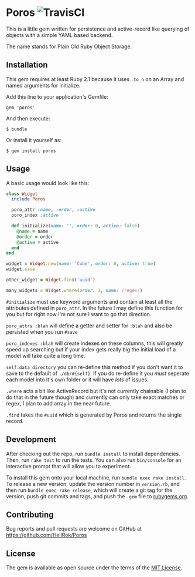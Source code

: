 # Poros ![TravisCI](https://travis-ci.org/HellRok/Poros.svg?branch=master)

This is a little gem written for persistence and active-record like querying of
objects with a simple YAML based backend.

The name stands for Plain Old Ruby Object Storage.

## Installation

This gem requires at least Ruby 2.1 because it uses `.to_h` on an Array and
named arguments for initialize.

Add this line to your application's Gemfile:

```gem 'poros' ```

And then execute:

    $ bundle

Or install it yourself as:

    $ gem install poros

## Usage

A basic usage would look like this:

```ruby
class Widget
  include Poros

  poro_attr :name, :order, :active
  poro_index :active

  def initialize(name: '', order: 0, active: false)
    @name = name
    @order = order
    @active = active
  end
end

widget = Widget.new(name: 'Cube', order: 0, active: true)
widget.save

other_widget = Widget.find('uuid')

many_widgets = Widget.where(order: 1, name: /regex/)
```

`#initialize` must use keyword arguments and contain at least all the
attributes defined in `poro_attr`. In the future I may define this function for
you but for right now I'm not sure I want to go that direction.

`poro_attrs :blah` will define a getter and setter for `:blah` and also be persisted when you run `#save`

`poro_indexes :blah` will create indexes on these columns, this will greatly
speed up searching but if your index gets really big the initial load of a
model will take quite a long time.

`self.data_directory` you can re-define this method if you don't want it to
save to the default of `./db/#{self}`. If you do re-define it you _must_
seperate each model into it's own folder or it will have _lots_ of issues.

`.where` acts a bit like ActiveRecord but it's not currently chainable (I plan
to do that in the future though) and currently can only take exact matches or
regex, I plan to add array in the near future.

`.find` takes the `#uuid` which is generated by Poros and returns the single record.

## Development

After checking out the repo, run `bundle install` to install dependencies. Then, run
`rake test` to run the tests. You can also run `bin/console` for an interactive
prompt that will allow you to experiment.

To install this gem onto your local machine, run `bundle exec rake install`. To
release a new version, update the version number in `version.rb`, and then run
`bundle exec rake release`, which will create a git tag for the version, push
git commits and tags, and push the `.gem` file to
[rubygems.org](https://rubygems.org).

## Contributing

Bug reports and pull requests are welcome on GitHub at
https://github.com/HellRok/Poros

## License

The gem is available as open source under the terms of the [MIT
License](https://opensource.org/licenses/MIT).
